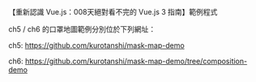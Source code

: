 【重新認識 Vue.js：008天絕對看不完的 Vue.js 3 指南】範例程式


ch5 / ch6 的口罩地圖範例分別位於下列網址：

ch5: https://github.com/kurotanshi/mask-map-demo

ch6: https://github.com/kurotanshi/mask-map-demo/tree/composition-demo
